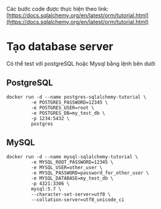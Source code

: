 Các bước code được thực hiện theo link: [https://docs.sqlalchemy.org/en/latest/orm/tutorial.html](https://docs.sqlalchemy.org/en/latest/orm/tutorial.html)

# Tạo database server

Có thể test với postgreSQL hoặc Mysql bằng lệnh bên dưới

## PostgreSQL

```shell
docker run -d --name postgres-sqlalchemy-tutorial \
		 -e POSTGRES_PASSWORD=12345 \
		 -e POSTGRES_USER=root \
		 -e POSTGRES_DB=my_test_db \
		 -p 1234:5432 \
		 postgres
```         

## MySQL

```shell
docker run -d --name mysql-sqlalchemy-tutorial \
         -e MYSQL_ROOT_PASSWORD=12345 \
         -e MYSQL_USER=other_user \
         -e MYSQL_PASSWORD=password_for_other_user \
         -e MYSQL_DATABASE=my_test_db \
         -p 4321:3306 \
         mysql:5.7 \
         --character-set-server=utf8 \
         --collation-server=utf8_unicode_ci
```
